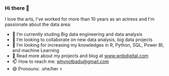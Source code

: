 ### Hi there 👋

I love the arts, I've worked for more than 10 years as an actress and I'm passionate about the data area:
- 🌱 I’m currently studing Big data engineering and data analysis
- 👯 I’m looking to collaborate on new data analysis, big data projects
- 🤔 I’m looking for increasing my knowledges in R, Python, SQL, Power BI, and machine Learning 
- 🌱 Read more about my projects and blog at www.wnbdigital.com
- 📫 How to reach me: whynotbadu@gmail.com
- 😄 Pronouns: .she/her
<

